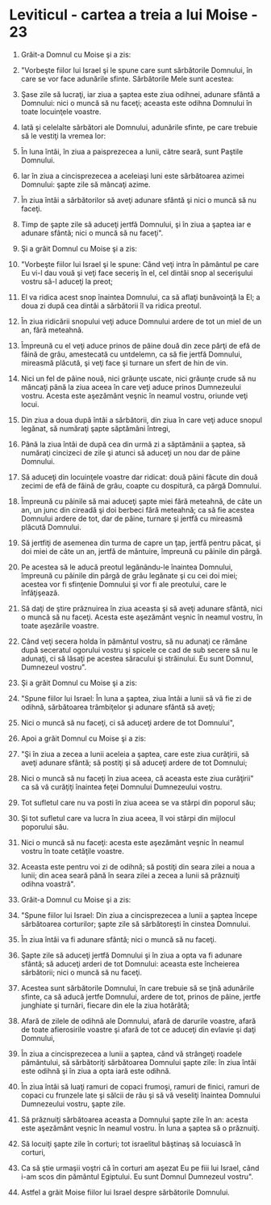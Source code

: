 # Leviticul - cartea a treia a lui Moise - 23

1. Grăit-a Domnul cu Moise şi a zis: 

2. "Vorbeşte fiilor lui Israel şi le spune care sunt sărbătorile Domnului, în care se vor face adunările sfinte. Sărbătorile Mele sunt acestea: 

3. Şase zile să lucraţi, iar ziua a şaptea este ziua odihnei, adunare sfântă a Domnului: nici o muncă să nu faceţi; aceasta este odihna Domnului în toate locuinţele voastre. 

4. Iată şi celelalte sărbători ale Domnului, adunările sfinte, pe care trebuie să le vestiţi la vremea lor: 

5. În luna întâi, în ziua a paisprezecea a lunii, către seară, sunt Paştile Domnului. 

6. Iar în ziua a cincisprezecea a aceleiaşi luni este sărbătoarea azimei Domnului: şapte zile să mâncaţi azime. 

7. În ziua întâi a sărbătorilor să aveţi adunare sfântă şi nici o muncă să nu faceţi. 

8. Timp de şapte zile să aduceţi jertfă Domnului, şi în ziua a şaptea iar e adunare sfântă; nici o muncă să nu faceţi". 

9. Şi a grăit Domnul cu Moise şi a zis: 

10. "Vorbeşte fiilor lui Israel şi le spune: Când veţi intra în pământul pe care Eu vi-l dau vouă şi veţi face seceriş în el, cel dintâi snop al secerişului vostru să-l aduceţi la preot; 

11. El va ridica acest snop înaintea Domnului, ca să aflaţi bunăvoinţă la El; a doua zi după cea dintâi a sărbătorii îl va ridica preotul. 

12. În ziua ridicării snopului veţi aduce Domnului ardere de tot un miel de un an, fără meteahnă. 

13. Împreună cu el veţi aduce prinos de pâine două din zece părţi de efă de făină de grâu, amestecată cu untdelemn, ca să fie jertfă Domnului, mireasmă plăcută, şi veţi face şi turnare un sfert de hin de vin. 

14. Nici un fel de pâine nouă, nici grăunţe uscate, nici grăunţe crude să nu mâncaţi până la ziua aceea în care veţi aduce prinos Dumnezeului vostru. Acesta este aşezământ veşnic în neamul vostru, oriunde veţi locui. 

15. Din ziua a doua după întâi a sărbătorii, din ziua în care veţi aduce snopul legănat, să număraţi şapte săptămâni întregi, 

16. Până la ziua întâi de după cea din urmă zi a săptămânii a şaptea, să număraţi cincizeci de zile şi atunci să aduceţi un nou dar de pâine Domnului. 

17. Să aduceţi din locuinţele voastre dar ridicat: două pâini făcute din două zecimi de efă de făină de grâu, coapte cu dospitură, ca pârgă Domnului. 

18. Împreună cu pâinile să mai aduceţi şapte miei fără meteahnă, de câte un an, un junc din cireadă şi doi berbeci fără meteahnă; ca să fie acestea Domnului ardere de tot, dar de pâine, turnare şi jertfă cu mireasmă plăcută Domnului. 

19. Să jertfiţi de asemenea din turma de capre un ţap, jertfă pentru păcat, şi doi miei de câte un an, jertfă de mântuire, împreună cu pâinile din pârgă. 

20. Pe acestea să le aducă preotul legănându-le înaintea Domnului, împreună cu pâinile din pârgă de grâu legănate şi cu cei doi miei; acestea vor fi sfinţenie Domnului şi vor fi ale preotului, care le înfăţişează. 

21. Să daţi de ştire prăznuirea în ziua aceasta şi să aveţi adunare sfântă, nici o muncă să nu faceţi. Acesta este aşezământ veşnic în neamul vostru, în toate aşezările voastre. 

22. Când veţi secera holda în pământul vostru, să nu adunaţi ce rămâne după seceratul ogorului vostru şi spicele ce cad de sub secere să nu le adunaţi, ci să lăsaţi pe acestea săracului şi străinului. Eu sunt Domnul, Dumnezeul vostru". 

23. Şi a grăit Domnul cu Moise şi a zis: 

24. "Spune fiilor lui Israel: În luna a şaptea, ziua întâi a lunii să vă fie zi de odihnă, sărbătoarea trâmbiţelor şi adunare sfântă să aveţi; 

25. Nici o muncă să nu faceţi, ci să aduceţi ardere de tot Domnului", 

26. Apoi a grăit Domnul cu Moise şi a zis: 

27. "Şi în ziua a zecea a lunii aceleia a şaptea, care este ziua curăţirii, să aveţi adunare sfântă; să postiţi şi să aduceţi ardere de tot Domnului; 

28. Nici o muncă să nu faceţi în ziua aceea, că aceasta este ziua curăţirii" ca să vă curăţiţi înaintea feţei Domnului Dumnezeului vostru. 

29. Tot sufletul care nu va posti în ziua aceea se va stârpi din poporul său; 

30. Şi tot sufletul care va lucra în ziua aceea, îl voi stârpi din mijlocul poporului său. 

31. Nici o muncă să nu faceţi: acesta este aşezământ veşnic în neamul vostru în toate cetăţile voastre. 

32. Aceasta este pentru voi zi de odihnă; să postiţi din seara zilei a noua a lunii; din acea seară până în seara zilei a zecea a lunii să prăznuiţi odihna voastră". 

33. Grăit-a Domnul cu Moise şi a zis: 

34. "Spune fiilor lui Israel: Din ziua a cincisprezecea a lunii a şaptea începe sărbătoarea corturilor; şapte zile să sărbătoreşti în cinstea Domnului. 

35. În ziua întâi va fi adunare sfântă; nici o muncă să nu faceţi. 

36. Şapte zile să aduceţi jertfă Domnului şi în ziua a opta va fi adunare sfântă; să aduceţi arderi de tot Domnului: aceasta este încheierea sărbătorii; nici o muncă să nu faceţi. 

37. Acestea sunt sărbătorile Domnului, în care trebuie să se ţină adunările sfinte, ca să aducă jertfe Domnului, ardere de tot, prinos de pâine, jertfe junghiate şi turnări, fiecare din ele la ziua hotărâtă; 

38. Afară de zilele de odihnă ale Domnului, afară de darurile voastre, afară de toate afierosirile voastre şi afară de tot ce aduceţi din evlavie şi daţi Domnului, 

39. În ziua a cincisprezecea a lunii a şaptea, când vă strângeţi roadele pământului, să sărbătoriţi sărbătoarea Domnului şapte zile: în ziua întâi este odihnă şi în ziua a opta iară este odihnă. 

40. În ziua întâi să luaţi ramuri de copaci frumoşi, ramuri de finici, ramuri de copaci cu frunzele late şi sălcii de râu şi să vă veseliţi înaintea Domnului Dumnezeului vostru, şapte zile. 

41. Să prăznuiţi sărbătoarea aceasta a Domnului şapte zile în an: acesta este aşezământ veşnic în neamul vostru. În luna a şaptea să o prăznuiţi. 

42. Să locuiţi şapte zile în corturi; tot israelitul băştinaş să locuiască în corturi, 

43. Ca să ştie urmaşii voştri că în corturi am aşezat Eu pe fiii lui Israel, când i-am scos din pământul Egiptului. Eu sunt Domnul Dumnezeul vostru". 

44. Astfel a grăit Moise fiilor lui Israel despre sărbătorile Domnului. 

